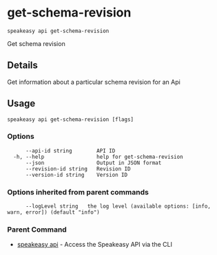 # get-schema-revision  
`speakeasy api get-schema-revision`  


Get schema revision  

## Details

Get information about a particular schema revision for an Api

## Usage

```
speakeasy api get-schema-revision [flags]
```

### Options

```
      --api-id string        API ID
  -h, --help                 help for get-schema-revision
      --json                 Output in JSON format
      --revision-id string   Revision ID
      --version-id string    Version ID
```

### Options inherited from parent commands

```
      --logLevel string   the log level (available options: [info, warn, error]) (default "info")
```

### Parent Command

* [speakeasy api](README.md)	 - Access the Speakeasy API via the CLI
